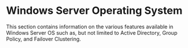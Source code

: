 # Windows Server Operating System

This section contains information on the various features available in Windows Server OS such as, but not limited to Active Directory, Group Policy, and Failover Clustering.
